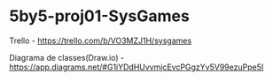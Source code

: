 # 5by5-proj01-SysGames

Trello - https://trello.com/b/VO3MZJ1H/sysgames

Diagrama de classes(Draw.io) - https://app.diagrams.net/#G1iYDdHUvvmjcEvcPGgzYv5V99ezuPpe5I
